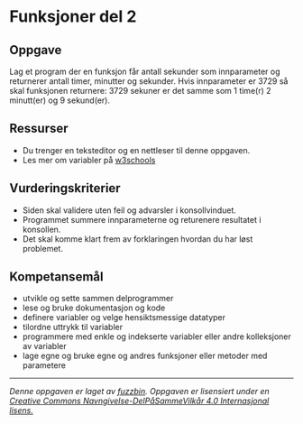# Funksjoner del 2

## Oppgave

Lag et program der en funksjon får antall sekunder som innparameter og returnerer antall timer, minutter og sekunder. Hvis innparameter er 3729 så skal funksjonen returnere: 3729 sekuner er det samme som 1 time(r) 2 minutt(er) og 9 sekund(er).

## Ressurser

* Du trenger en teksteditor og en nettleser til denne oppgaven.
* Les mer om variabler på [w3schools](http://www.w3schools.com/js/js_functions.asp)

## Vurderingskriterier

* Siden skal validere uten feil og advarsler i konsollvinduet.
* Programmet summere innparameterne og returenere resultatet i konsollen.
* Det skal komme klart frem av forklaringen hvordan du har løst problemet.

## Kompetansemål

* utvikle og sette sammen delprogrammer
* lese og bruke dokumentasjon og kode
* definere variabler og velge hensiktsmessige datatyper
* tilordne uttrykk til variabler
* programmere med enkle og indekserte variabler eller andre kolleksjoner av variabler
* lage egne og bruke egne og andres funksjoner eller metoder med parametere

---
_Denne oppgaven er laget av [fuzzbin](https://github.com/fuzzbin). Oppgaven er lisensiert under en [Creative Commons Navngivelse-DelPåSammeVilkår 4.0 Internasjonal lisens.
](http://creativecommons.org/licenses/by-sa/4.0/)_
